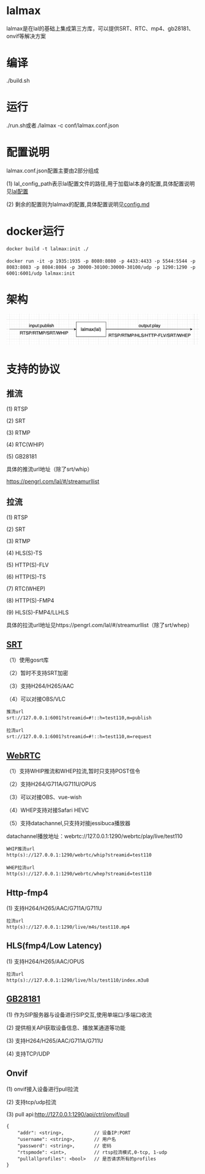 # lalmax
lalmax是在lal的基础上集成第三方库，可以提供SRT、RTC、mp4、gb28181、onvif等解决方案

# 编译
./build.sh

# 运行
./run.sh或者./lalmax -c conf/lalmax.conf.json

# 配置说明
lalmax.conf.json配置主要由2部分组成

(1) lal_config_path表示lal配置文件的路径,用于加载lal本身的配置,具体配置说明见[lal配置](https://pengrl.com/lal/#/ConfigBrief)

(2) 剩余的配置则为lalmax的配置,具体配置说明见[config.md](./document/config.md)


# docker运行
```
docker build -t lalmax:init ./

docker run -it -p 1935:1935 -p 8080:8080 -p 4433:4433 -p 5544:5544 -p 8083:8083 -p 8084:8084 -p 30000-30100:30000-30100/udp -p 1290:1290 -p 6001:6001/udp lalmax:init

```

# 架构

![图片](image/init.png)

# 支持的协议
## 推流
(1) RTSP 

(2) SRT

(3) RTMP

(4) RTC(WHIP)

(5) GB28181

具体的推流url地址（除了srt/whip）

https://pengrl.com/lal/#/streamurllist

## 拉流
(1) RTSP

(2) SRT

(3) RTMP

(4) HLS(S)-TS

(5) HTTP(S)-FLV

(6) HTTP(S)-TS

(7) RTC(WHEP)

(8) HTTP(S)-FMP4

(9) HLS(S)-FMP4/LLHLS


具体的拉流url地址见https://pengrl.com/lal/#/streamurllist（除了srt/whep）

## [SRT](./document/srt.md)
（1）使用gosrt库

（2）暂时不支持SRT加密

（3）支持H264/H265/AAC

（4）可以对接OBS/VLC

```
推流url
srt://127.0.0.1:6001?streamid=#!::h=test110,m=publish

拉流url
srt://127.0.0.1:6001?streamid=#!::h=test110,m=request
```

## [WebRTC](./document/rtc.md)
（1）支持WHIP推流和WHEP拉流,暂时只支持POST信令

（2）支持H264/G711A/G711U/OPUS

（3）可以对接OBS、vue-wish

（4）WHEP支持对接Safari HEVC

（5）支持datachannel,只支持对接jessibuca播放器

datachannel播放地址：webrtc://127.0.0.1:1290/webrtc/play/live/test110

```
WHIP推流url
http(s)://127.0.0.1:1290/webrtc/whip?streamid=test110

WHEP拉流url
http(s)://127.0.0.1:1290/webrtc/whep?streamid=test110
```

## Http-fmp4
(1) 支持H264/H265/AAC/G711A/G711U

```
拉流url
http(s)://127.0.0.1:1290/live/m4s/test110.mp4
```

## HLS(fmp4/Low Latency)
(1) 支持H264/H265/AAC/OPUS

```
拉流url
http(s)://127.0.0.1:1290/live/hls/test110/index.m3u8
```

## [GB28181](./document/gb28181.md)
(1) 作为SIP服务器与设备进行SIP交互,使用单端口/多端口收流

(2) 提供相关API获取设备信息、播放某通道等功能

(3) 支持H264/H265/AAC/G711A/G711U

(4) 支持TCP/UDP

## Onvif
(1) onvif接入设备进行pull拉流

(2) 支持tcp/udp拉流

(3) pull api:http://127.0.0.1:1290/api/ctrl/onvif/pull
```
{
    "addr": <string>,           // 设备IP:PORT
    "username": <string>,       // 用户名
    "password": <string>,       // 密码
    "rtspmode": <int>,          // rtsp拉流模式,0-tcp, 1-udp
    "pullallprofiles": <bool>   // 是否请求所有的profiles
}
```




